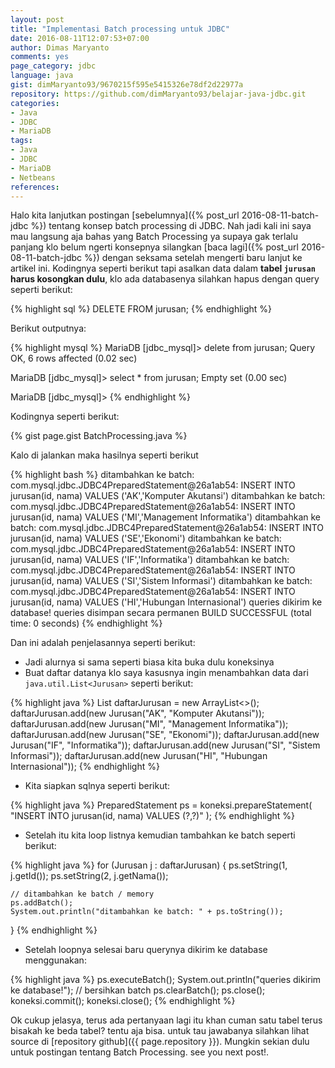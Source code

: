 ```yaml
---
layout: post
title: "Implementasi Batch processing untuk JDBC"
date: 2016-08-11T12:07:53+07:00
author: Dimas Maryanto
comments: yes
page_category: jdbc
language: java
gist: dimMaryanto93/9670215f595e5415326e78df2d22977a
repository: https://github.com/dimMaryanto93/belajar-java-jdbc.git
categories:
- Java
- JDBC
- MariaDB
tags:
- Java
- JDBC
- MariaDB
- Netbeans
references:
---
```


Halo kita lanjutkan postingan [sebelumnya]({% post_url 2016-08-11-batch-jdbc %}) tentang konsep batch processing di JDBC. Nah jadi kali ini saya mau langsung aja bahas yang Batch Processing ya supaya gak terlalu panjang klo belum ngerti konsepnya silangkan [baca lagi]({% post_url 2016-08-11-batch-jdbc %}) dengan seksama setelah mengerti baru lanjut ke artikel ini. Kodingnya seperti berikut tapi asalkan data dalam **tabel ```jurusan``` harus kosongkan dulu**, klo ada databasenya silahkan hapus dengan query seperti berikut:

<!--more-->

{% highlight sql %}
DELETE FROM jurusan;
{% endhighlight %}

Berikut outputnya:

{% highlight mysql %}
MariaDB [jdbc_mysql]> delete from jurusan;
Query OK, 6 rows affected (0.02 sec)

MariaDB [jdbc_mysql]> select * from jurusan;
Empty set (0.00 sec)

MariaDB [jdbc_mysql]>
{% endhighlight %}

Kodingnya seperti berikut:

{% gist page.gist BatchProcessing.java %}

Kalo di jalankan maka hasilnya seperti berikut

{% highlight bash %}
ditambahkan ke batch: com.mysql.jdbc.JDBC4PreparedStatement@26a1ab54: INSERT INTO jurusan(id, nama) VALUES ('AK','Komputer Akutansi')
ditambahkan ke batch: com.mysql.jdbc.JDBC4PreparedStatement@26a1ab54: INSERT INTO jurusan(id, nama) VALUES ('MI','Management Informatika')
ditambahkan ke batch: com.mysql.jdbc.JDBC4PreparedStatement@26a1ab54: INSERT INTO jurusan(id, nama) VALUES ('SE','Ekonomi')
ditambahkan ke batch: com.mysql.jdbc.JDBC4PreparedStatement@26a1ab54: INSERT INTO jurusan(id, nama) VALUES ('IF','Informatika')
ditambahkan ke batch: com.mysql.jdbc.JDBC4PreparedStatement@26a1ab54: INSERT INTO jurusan(id, nama) VALUES ('SI','Sistem Informasi')
ditambahkan ke batch: com.mysql.jdbc.JDBC4PreparedStatement@26a1ab54: INSERT INTO jurusan(id, nama) VALUES ('HI','Hubungan Internasional')
queries dikirim ke database!
queries disimpan secara permanen
BUILD SUCCESSFUL (total time: 0 seconds)
{% endhighlight %}

Dan ini adalah penjelasannya seperti berikut:

* Jadi alurnya si sama seperti biasa kita buka dulu koneksinya
* Buat daftar datanya klo saya kasusnya ingin menambahkan data dari ```java.util.List<Jurusan>``` seperti berikut:

{% highlight java %}
List<Jurusan> daftarJurusan = new ArrayList<>();
daftarJurusan.add(new Jurusan("AK", "Komputer Akutansi"));
daftarJurusan.add(new Jurusan("MI", "Management Informatika"));
daftarJurusan.add(new Jurusan("SE", "Ekonomi"));
daftarJurusan.add(new Jurusan("IF", "Informatika"));
daftarJurusan.add(new Jurusan("SI", "Sistem Informasi"));
daftarJurusan.add(new Jurusan("HI", "Hubungan Internasional"));
{% endhighlight %}

* Kita siapkan sqlnya seperti berikut:

{% highlight java %}
PreparedStatement ps = koneksi.prepareStatement(
  "INSERT INTO jurusan(id, nama) VALUES (?,?)"
  );
{% endhighlight %}

* Setelah itu kita loop listnya kemudian tambahkan ke batch seperti berikut:

{% highlight java %}
for (Jurusan j : daftarJurusan) {
    ps.setString(1, j.getId());
    ps.setString(2, j.getNama());

    // ditambahkan ke batch / memory
    ps.addBatch();
    System.out.println("ditambahkan ke batch: " + ps.toString());
}
{% endhighlight %}

* Setelah loopnya selesai baru querynya dikirim ke database menggunakan:

{% highlight java %}
ps.executeBatch();
System.out.println("queries dikirim ke database!");
// bersihkan batch
ps.clearBatch();
ps.close();
koneksi.commit();
koneksi.close();
{% endhighlight %}

Ok cukup jelasya, terus ada pertanyaan lagi itu khan cuman satu tabel terus bisakah ke beda tabel? tentu aja bisa. untuk tau jawabanya silahkan lihat source di [repository github]({{ page.repository }}). Mungkin sekian dulu untuk postingan tentang Batch Processing. see you next post!.
